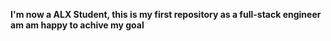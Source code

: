 __I'm now a ALX Student, this is my first repository as a full-stack engineer am am happy to achive my goal__
